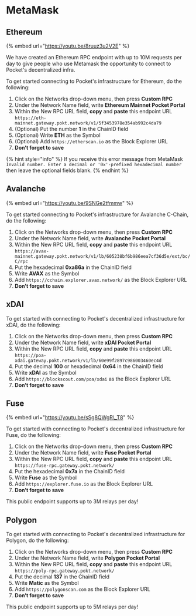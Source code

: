# MetaMask

## Ethereum

{% embed url="https://youtu.be/8ruuz3u2V2E" %}

We have created an Ethereum RPC endpoint with up to 10M requests per day to give people who use Metamask the opportunity to connect to Pocket's decentralized infra.

To get started connecting to Pocket's infrastructure for Ethereum, do the following:

1. Click on the Networks drop-down menu, then press **Custom RPC**
2. Under the Network Name field, write **Ethereum Mainnet Pocket Portal**
3. Within the New RPC URL field, **copy** and **paste** this endpoint URL `https://eth-mainnet.gateway.pokt.network/v1/5f3453978e354ab992c4da79`
4. \(Optional\) Put the number **1** in the ChainID field
5. \(Optional\) Write **ETH** as the Symbol
6. \(Optional\) Add `https://etherscan.io` as the Block Explorer URL
7. **Don’t forget to save**

{% hint style="info" %}
If you receive this error message from MetaMask `Invalid number. Enter a decimal or '0x'-prefixed hexadecimal number` then leave the optional fields blank.
{% endhint %}

## Avalanche

{% embed url="https://youtu.be/9SNGe2tfmmw" %}

To get started connecting to Pocket's infrastructure for Avalanche C-Chain, do the following:

1. Click on the Networks drop-down menu, then press **Custom RPC**
2. Under the Network Name field, write **Avalanche Pocket Portal**
3. Within the New RPC URL field, **copy** and **paste** this endpoint URL `https://avax-mainnet.gateway.pokt.network/v1/lb/605238bf6b986eea7cf36d5e/ext/bc/C/rpc`
4. Put the hexadecimal **0xa86a** in the ChainID field
5. Write **AVAX** as the Symbol
6. Add `https://cchain.explorer.avax.network/` as the Block Explorer URL
7. **Don’t forget to save**

## xDAI

To get started with connecting to Pocket's decentralized infrastructure for xDAI, do the following:

1. Click on the Networks drop-down menu, then press **Custom RPC**
2. Under the Network Name field, write **xDAI Pocket Portal**
3. Within the New RPC URL field, **copy** and **paste** this endpoint URL `https://poa-xdai.gateway.pokt.network/v1/lb/60e99f2897c986003460ec4d`
4. Put the decimal **100** or hexadecimal **0x64** in the ChainID field
5. Write **xDAI** as the Symbol
6. Add `https://blockscout.com/poa/xdai` as the Block Explorer URL
7. **Don’t forget to save**

## **Fuse**

{% embed url="https://youtu.be/sSg8QWgR\_T8" %}

To get started with connecting to Pocket's decentralized infrastructure for Fuse, do the following:

1. Click on the Networks drop-down menu, then press **Custom RPC**
2. Under the Network Name field, write **Fuse Pocket Portal**
3. Within the New RPC URL field, **copy** and **paste** this endpoint URL `https://fuse-rpc.gateway.pokt.network/`
4. Put the hexadecimal **0x7a** in the ChainID field
5. Write **Fuse** as the Symbol
6. Add `https://explorer.fuse.io` as the Block Explorer URL
7. **Don’t forget to save**

This public endpoint supports up to 3M relays per day!

## Polygon

To get started with connecting to Pocket's decentralized infrastructure for Polygon, do the following:

1. Click on the Networks drop-down menu, then press **Custom RPC**
2. Under the Network Name field, write **Polygon Pocket Portal**
3. Within the New RPC URL field, **copy** and **paste** this endpoint URL `https://poly-rpc.gateway.pokt.network/`
4. Put the decimal **137** in the ChainID field
5. Write **Matic** as the Symbol
6. Add `https://polygonscan.com` as the Block Explorer URL
7. **Don’t forget to save**

This public endpoint supports up to 5M relays per day!

